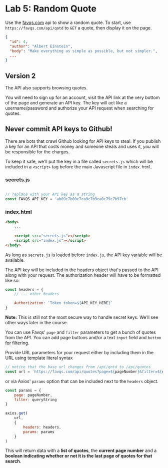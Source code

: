 
# Lab 5: Random Quote


Use the [favqs.com](https://favqs.com/api/) api to show a random quote. To start, use `https://favqs.com/api/qotd` to `GET` a quote, then display it on the page.

```json
{
  "id": 4,
  "author": "Albert Einstein",
  "body": "Make everything as simple as possible, but not simpler.",
  ...
}
```


## Version 2

The API also supports browsing quotes. 

You will need to sign up for an account, visit the API link at the very bottom of the page and generate an API key. The key will act like a username/password and authorize your API request when searching for quotes.

## **Never commit API keys to Github!**

There are bots that crawl Github looking for API keys to steal. If you publish a key for an API that costs money and someone steals and uses it, *you* will be responsible for the charges.

To keep it safe, we'll put the key in a file called `secrets.js` which will be included in a `<script>` tag before the main Javascript file in `index.html`.

### secrets.js
```javascript

// replace with your API key as a string
const FAVQS_API_KEY = 'ab09c7b09c7ca9c7b9ca0c79c7b97cb' 

```

### index.html
```html
<body>
    ...

    <script src="secrets.js"></script>
    <script src="index.js"></script>
</body>
```

As long as `secrets.js` is loaded before `index.js`, the API key variable will be available.

The API key will be included in the headers object that's passed to the API along with your request. The authorization header will have to be formatted like so: 

```javascript
const headers = {
    // ... other headers

    Authorization: `Token token=${API_KEY_HERE}`
}
```

**Note:** This is still not the most secure way to handle secret keys. We'll see other ways later in the course.

You can use Favqs' `page` and `filter` parameters to get a bunch of quotes from the API. You can add page buttons and/or a text `input` field and `button` for filtering.

Provide URL parameters for your request either by including them in the URL using template literal syntax

```javascript
// notice that the base url changes from /api/qotd to /api/quotes
const url = `https://favqs.com/api/quotes?page=${pageNumber}&filter=${queryString}`
```

or via Axios' `params` option that can be included next to the `headers` object.

```javascript
const params = {
    page: pageNumber,
    filter: queryString
}

axios.get(
    url,
    {
        headers: headers,
        params: params
    }
)
```

This will return data with a **list of quotes**, the **current page number** and a **boolean indicating whether or not it is the last page of quotes for that search**.